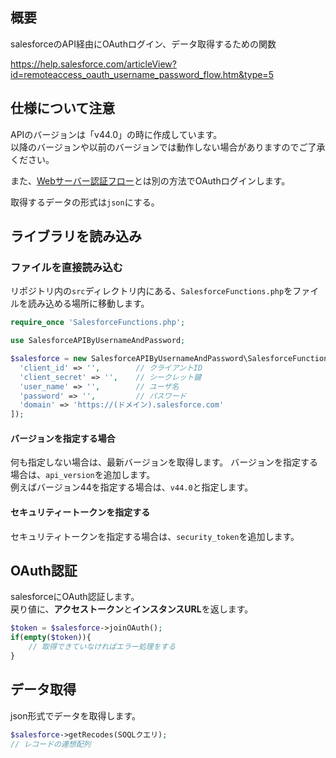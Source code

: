 ## 概要
salesforceのAPI経由にOAuthログイン、データ取得するための関数  

https://help.salesforce.com/articleView?id=remoteaccess_oauth_username_password_flow.htm&type=5

## 仕様について注意
APIのバージョンは「v44.0」の時に作成しています。  
以降のバージョンや以前のバージョンでは動作しない場合がありますのでご了承ください。

また、[Webサーバー認証フロー](https://help.salesforce.com/articleView?id=remoteaccess_oauth_web_server_flow.htm&type=5)とは別の方法でOAuthログインします。

取得するデータの形式は```json```にする。

## ライブラリを読み込み
### ファイルを直接読み込む
リポジトリ内の```src```ディレクトリ内にある、```SalesforceFunctions.php```をファイルを読み込める場所に移動します。

```php
require_once 'SalesforceFunctions.php';

use SalesforceAPIByUsernameAndPassword;

$salesforce = new SalesforceAPIByUsernameAndPassword\SalesforceFunctions([
  'client_id' => '',        // クライアントID
  'client_secret' => '',    // シークレット鍵
  'user_name' => '',        // ユーザ名
  'password' => '',         // パスワード
  'domain' => 'https://(ドメイン).salesforce.com'
]);
```

#### バージョンを指定する場合
何も指定しない場合は、最新バージョンを取得します。
バージョンを指定する場合は、```api_version```を追加します。  
例えばバージョン44を指定する場合は、```v44.0```と指定します。

#### セキュリティートークンを指定する
セキュリティトークンを指定する場合は、```security_token```を追加します。

## OAuth認証
salesforceにOAuth認証します。  
戻り値に、<b>アクセストークン</b>と<b>インスタンスURL</b>を返します。

```php
$token = $salesforce->joinOAuth();
if(empty($token)){
    // 取得できていなければエラー処理をする
}
```

## データ取得
json形式でデータを取得します。

```php
$salesforce->getRecodes(SOQLクエリ);
// レコードの連想配列
```
